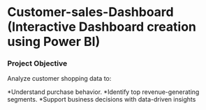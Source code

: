 # Customer-sales-Dashboard  (Interactive Dashboard creation using Power BI)
### Project Objective
Analyze customer shopping data to:

*Understand purchase behavior.
*Identify top revenue-generating segments.
*Support business decisions with data-driven insights
